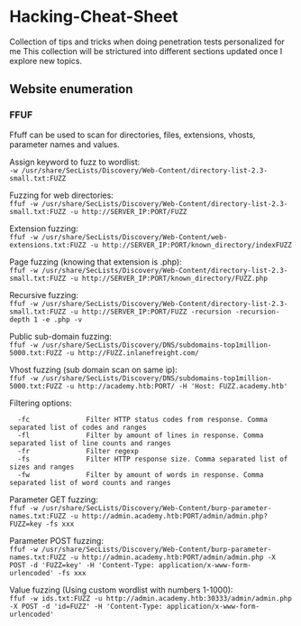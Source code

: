 # Hacking-Cheat-Sheet
Collection of tips and tricks when doing penetration tests personalized for me
This collection will be strictured into different sections updated once I explore new topics.

## Website enumeration

### FFUF

Ffuff can be used to scan for directories, files, extensions, vhosts, parameter names and values. 

Assign keyword to fuzz to wordlist:<br>
`-w /usr/share/SecLists/Discovery/Web-Content/directory-list-2.3-small.txt:FUZZ`

Fuzzing for web directories:<br>
`ffuf -w /usr/share/SecLists/Discovery/Web-Content/directory-list-2.3-small.txt:FUZZ -u http://SERVER_IP:PORT/FUZZ`

Extension fuzzing: <br>
`ffuf -w /usr/share/SecLists/Discovery/Web-Content/web-extensions.txt:FUZZ -u http://SERVER_IP:PORT/known_directory/indexFUZZ`

Page fuzzing (knowing that extension is .php): <br>
`ffuf -w /usr/share/SecLists/Discovery/Web-Content/directory-list-2.3-small.txt:FUZZ -u http://SERVER_IP:PORT/known_directory/FUZZ.php`

Recursive fuzzing: <br>
`ffuf -w /usr/share/SecLists/Discovery/Web-Content/directory-list-2.3-small.txt:FUZZ -u http://SERVER_IP:PORT/FUZZ -recursion -recursion-depth 1 -e .php -v`

Public sub-domain fuzzing: <br>
`ffuf -w /usr/share/SecLists/Discovery/DNS/subdomains-top1million-5000.txt:FUZZ -u http://FUZZ.inlanefreight.com/`

Vhost fuzzing (sub domain scan on same ip):<br>
`ffuf -w /usr/share/SecLists/Discovery/DNS/subdomains-top1million-5000.txt:FUZZ -u http://academy.htb:PORT/ -H 'Host: FUZZ.academy.htb'`

Filtering options:
```
  -fc              Filter HTTP status codes from response. Comma separated list of codes and ranges
  -fl              Filter by amount of lines in response. Comma separated list of line counts and ranges
  -fr              Filter regexp
  -fs              Filter HTTP response size. Comma separated list of sizes and ranges
  -fw              Filter by amount of words in response. Comma separated list of word counts and ranges
```
Parameter GET fuzzing:<br>
`ffuf -w /usr/share/SecLists/Discovery/Web-Content/burp-parameter-names.txt:FUZZ -u http://admin.academy.htb:PORT/admin/admin.php?FUZZ=key -fs xxx`

Parameter POST fuzzing:<br>
`ffuf -w /usr/share/SecLists/Discovery/Web-Content/burp-parameter-names.txt:FUZZ -u http://admin.academy.htb:PORT/admin/admin.php -X POST -d 'FUZZ=key' -H 'Content-Type: application/x-www-form-urlencoded' -fs xxx`

Value fuzzing (Using custom wordlist with numbers 1-1000): <br>
`ffuf -w ids.txt:FUZZ -u http://admin.academy.htb:30333/admin/admin.php -X POST -d 'id=FUZZ' -H 'Content-Type: application/x-www-form-urlencoded'`





